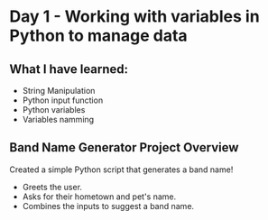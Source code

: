 # Day 1 - Working with variables in Python to manage data

## What I have learned:

- String Manipulation
- Python input function
- Python variables
- Variables namming

## Band Name Generator Project Overview

Created a simple Python script that generates a band name!

- Greets the user.
- Asks for their hometown and pet's name.
- Combines the inputs to suggest a band name.
